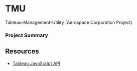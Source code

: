 # TMU
Tableau-Management-Utility (Aerospace Corporation Project)

### Project Summary

## Resources

* [Tableau JavaScript API](https://onlinehelp.tableau.com/current/api/js_api/en-us/JavaScriptAPI/js_api.htm)
